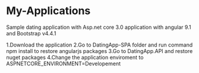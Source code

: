# My-Applications
Sample dating application with Asp.net core 3.0 application with angular 9.1 and Bootstrap v4.4.1

1.Download the application 
2.Go to DatingApp-SPA folder and run command npm install to restore angularjs packages
3.Go to DatingApp.API and restore nuget packages
4.Change the application enviroment to ASPNETCORE_ENVIRONMENT=Developement

